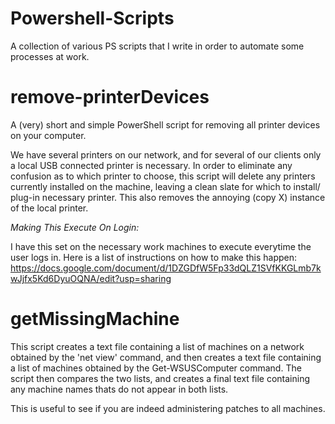 # Powershell-Scripts

A collection of various PS scripts that I write in order to automate some processes at work.  

remove-printerDevices
=====================

A (very) short and simple PowerShell script for removing all printer devices on your computer.

We have several printers on our network, and for several of our clients only a local USB connected printer is necessary.  In order to eliminate any confusion as to which printer to choose, this script will delete any printers currently installed on the machine, leaving a clean slate for which to install/ plug-in necessary printer. This also removes the annoying (copy X) instance of the local printer.  

*Making This Execute On Login:*

I have this set on the necessary work machines to execute everytime the user logs in. Here is a list of instructions on how to make this happen:
https://docs.google.com/document/d/1DZGDfW5Fp33dQLZ1SVfKKGLmb7kwJjfx5Kd6DyuOQNA/edit?usp=sharing

getMissingMachine
============================
This script creates a text file containing a list of machines on a network obtained by the 'net view' command, and then creates a text file containing a list of machines obtained by the Get-WSUSComputer command.
The script then compares the two lists, and creates a final text file containing any machine names thats do not appear in both lists.

This is useful to see if you are indeed administering patches to all machines.

